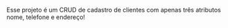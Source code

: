 Esse projeto é um CRUD de cadastro de clientes com apenas três atributos nome, telefone e endereço!
